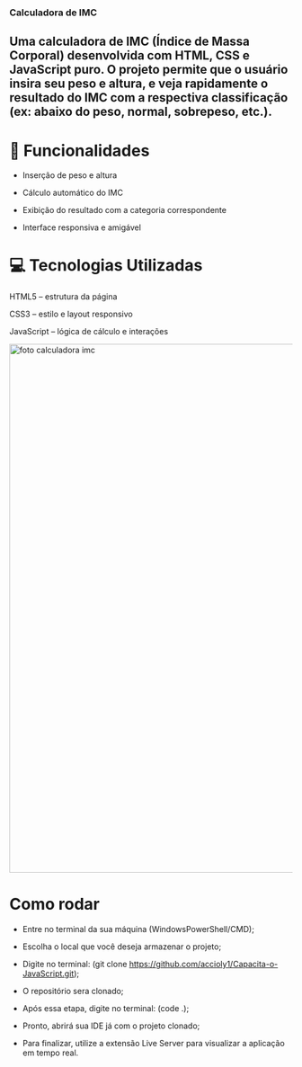 ### Calculadora de IMC
## Uma calculadora de IMC (Índice de Massa Corporal) desenvolvida com HTML, CSS e JavaScript puro. O projeto permite que o usuário insira seu peso e altura, e veja rapidamente o resultado do IMC com a respectiva classificação (ex: abaixo do peso, normal, sobrepeso, etc.).

# 🚀 Funcionalidades

- Inserção de peso e altura

- Cálculo automático do IMC

- Exibição do resultado com a categoria correspondente

- Interface responsiva e amigável

# 💻 Tecnologias Utilizadas

HTML5 – estrutura da página

CSS3 – estilo e layout responsivo

JavaScript – lógica de cálculo e interações





<img width="1919" height="941" alt="foto calculadora imc" src="https://github.com/user-attachments/assets/2541a017-9e87-4ded-8184-fd6bc5937114" />







# Como rodar 

- Entre no terminal da sua máquina (WindowsPowerShell/CMD);

- Escolha o local que você deseja armazenar o projeto;

- Digite no terminal: (git clone https://github.com/accioly1/Capacita-o-JavaScript.git);

- O repositório sera clonado;

- Após essa etapa, digite no terminal: (code .);

- Pronto, abrirá sua IDE já com o projeto clonado;

- Para finalizar, utilize a extensão Live Server para visualizar a aplicação em tempo real.

